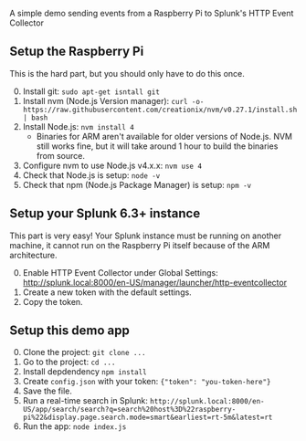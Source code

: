A simple demo sending events from a Raspberry Pi to Splunk's HTTP Event Collector

## Setup the Raspberry Pi

This is the hard part, but you should only have to do this once.

0. Install git: `sudo apt-get isntall git`
0. Install nvm (Node.js Version manager): `curl -o- https://raw.githubusercontent.com/creationix/nvm/v0.27.1/install.sh | bash`
0. Install Node.js: `nvm install 4`
    - Binaries for ARM aren't available for older versions of Node.js. NVM still works fine, but it will take around 1 hour to build the binaries from source.
0. Configure nvm to use Node.js v4.x.x: `nvm use 4`
0. Check that Node.js is setup: `node -v`
0. Check that npm (Node.js Package Manager) is setup: `npm -v`

## Setup your Splunk 6.3+ instance

This part is very easy!
Your Splunk instance must be running on another machine,
it cannot run on the Raspberry Pi itself because of the
ARM architecture.

0. Enable HTTP Event Collector under Global Settings: http://splunk.local:8000/en-US/manager/launcher/http-eventcollector
0. Create a new token with the default settings.
0. Copy the token.

## Setup this demo app

0. Clone the project: `git clone ...`
0. Go to the project: `cd ...`
0. Install depdendency `npm install`
0. Create `config.json` with your token: `{"token": "you-token-here"}`
0. Save the file.
0. Run a real-time search in Splunk: `http://splunk.local:8000/en-US/app/search/search?q=search%20host%3D%22raspberry-pi%22&display.page.search.mode=smart&earliest=rt-5m&latest=rt`
0. Run the app: `node index.js`
